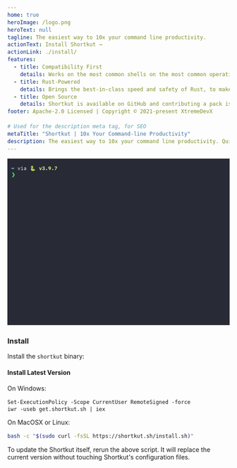 ```yaml
---
home: true
heroImage: /logo.png
heroText: null
tagline: The easiest way to 10x your command line productivity.
actionText: Install Shortkut →
actionLink: ./install/
features:
  - title: Compatibility First
    details: Works on the most common shells on the most common operating systems. Use it everywhere!
  - title: Rust-Powered
    details: Brings the best-in-class speed and safety of Rust, to make your shortkut packs as quick and reliable as possible.
  - title: Open Source
    details: Shortkut is available on GitHub and contributing a pack is as simple as making a PR!
footer: Apache-2.0 Licensed | Copyright © 2021-present XtremeDevX

# Used for the description meta tag, for SEO
metaTitle: "Shortkut | 10x Your Command-line Productivity"
description: The easiest way to 10x your command line productivity. Quick installation available for Windows, MacOSX and Linux.
---
```


<div class="center">
  <img class="demo-video" src="/demo.gif">
</div>

### Install

Install the `shortkut` binary:

#### Install Latest Version

On Windows:

```
Set-ExecutionPolicy -Scope CurrentUser RemoteSigned -force
iwr -useb get.shortkut.sh | iex
```

On MacOSX or Linux:

```bash
bash -c "$(sudo curl -fsSL https://shortkut.sh/install.sh)"
```

To update the Shortkut itself, rerun the above script. It will replace the current version without touching Shortkut's configuration files.
